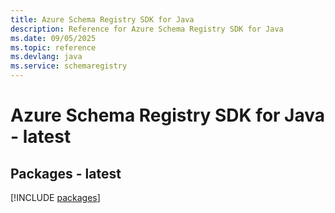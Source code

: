 ```yaml
---
title: Azure Schema Registry SDK for Java
description: Reference for Azure Schema Registry SDK for Java
ms.date: 09/05/2025
ms.topic: reference
ms.devlang: java
ms.service: schemaregistry
---
```

# Azure Schema Registry SDK for Java - latest
## Packages - latest
[!INCLUDE [packages](schema-registry-index.md)]